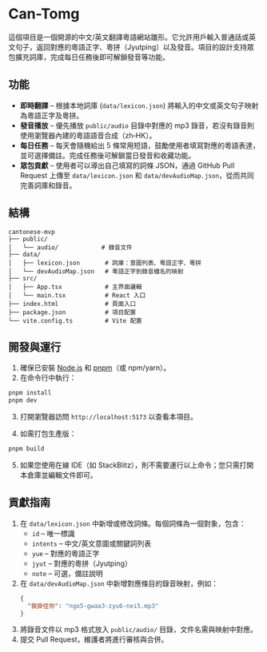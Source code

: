 # Can-Tomg

這個項目是一個開源的中文/英文翻譯粵語網站雛形。它允許用戶輸入普通話或英文句子，返回對應的粵語正字、粵拼（Jyutping）以及發音。項目的設計支持眾包擴充詞庫，完成每日任務後即可解鎖發音等功能。

## 功能

* **即時翻譯** – 根據本地詞庫 (`data/lexicon.json`) 將輸入的中文或英文句子映射為粵語正字及粵拼。
* **發音播放** – 優先播放 `public/audio` 目錄中對應的 mp3 錄音，若沒有錄音則使用瀏覽器內建的粵語語音合成（zh‑HK）。
* **每日任務** – 每天會隨機給出 5 條常用短語，鼓勵使用者填寫對應的粵語表達，並可選擇備註。完成任務後可解鎖當日發音和收藏功能。
* **眾包貢獻** – 使用者可以導出自己填寫的詞條 JSON，通過 GitHub Pull Request 上傳至 `data/lexicon.json` 和 `data/devAudioMap.json`，從而共同完善詞庫和錄音。

## 結構

```
cantonese-mvp
├── public/
│   └── audio/            # 錄音文件
├── data/
│   ├── lexicon.json       # 詞庫：意圖列表、粵語正字、粵拼
│   └── devAudioMap.json   # 粵語正字到錄音檔名的映射
├── src/
│   ├── App.tsx            # 主界面邏輯
│   └── main.tsx           # React 入口
├── index.html             # 頁面入口
├── package.json           # 項目配置
└── vite.config.ts         # Vite 配置
```

## 開發與運行

1. 確保已安裝 [Node.js](https://nodejs.org/) 和 [pnpm](https://pnpm.io/)（或 npm/yarn）。
2. 在命令行中執行：

```bash
pnpm install
pnpm dev
```

3. 打開瀏覽器訪問 `http://localhost:5173` 以查看本項目。

4. 如需打包生產版：

```bash
pnpm build
```

5. 如果您使用在線 IDE（如 StackBlitz），則不需要運行以上命令；您只需打開本倉庫並編輯文件即可。

## 貢獻指南

1. 在 `data/lexicon.json` 中新增或修改詞條。每個詞條為一個對象，包含：
   * `id` – 唯一標識
   * `intents` – 中文/英文意圖或關鍵詞列表
   * `yue` – 對應的粵語正字
   * `jyut` – 對應的粵拼（Jyutping）
   * `note` – 可選，備註說明
2. 在 `data/devAudioMap.json` 中新增對應條目的錄音映射，例如：
   ```json
   {
     "我掛住你": "ngo5-gwaa3-zyu6-nei5.mp3"
   }
   ```
3. 將錄音文件以 mp3 格式放入 `public/audio/` 目錄，文件名需與映射中對應。
4. 提交 Pull Request，維護者將進行審核與合併。
